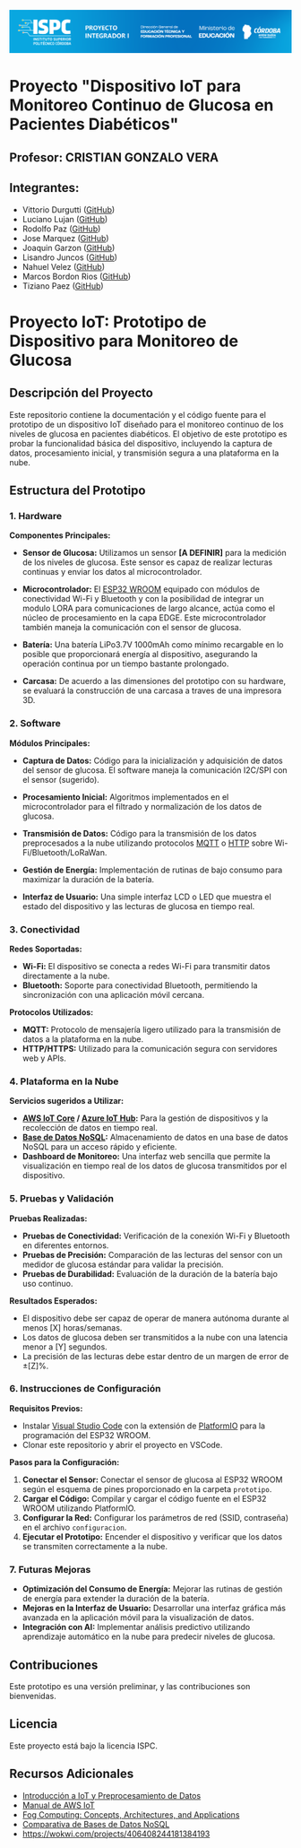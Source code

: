 ![alt_tex](/E%20Recursos/caratulaPI.png)  
# Proyecto "Dispositivo IoT para Monitoreo Continuo de Glucosa en Pacientes Diabéticos"
  
  ## Profesor: CRISTIAN GONZALO VERA
  ## Integrantes:

- Vittorio Durgutti ([GitHub](https://github.com/vittoriodurigutti))
- Luciano Lujan ([GitHub](https://github.com/lucianoilujan))
- Rodolfo Paz ([GitHub](https://github.com/Domi74))
- Jose Marquez ([GitHub](https://github.com/marquezjose))
- Joaquin Garzon ([GitHub](https://github.com/Joacogarzonn))
- Lisandro Juncos ([GitHub](https://github.com/Lisandro-05))
- Nahuel Velez ([GitHub](https://github.com/Lucasmurua19))
- Marcos Bordon Rios ([GitHub](https://github.com/Marcos-BR-03))
- Tiziano Paez ([GitHub](https://github.com/tpaez))


# Proyecto IoT: Prototipo de Dispositivo para Monitoreo de Glucosa

## Descripción del Proyecto

Este repositorio contiene la documentación y el código fuente para el prototipo de un dispositivo IoT diseñado para el monitoreo continuo de los niveles de glucosa en pacientes diabéticos. El objetivo de este prototipo es probar la funcionalidad básica del dispositivo, incluyendo la captura de datos, procesamiento inicial, y transmisión segura a una plataforma en la nube.

## Estructura del Prototipo

### 1. **Hardware**

**Componentes Principales:**
- **Sensor de Glucosa:** Utilizamos un sensor **[A DEFINIR]** para la medición de los niveles de glucosa. Este sensor es capaz de realizar lecturas continuas y enviar los datos al microcontrolador.  

- **Microcontrolador:** El [ESP32 WROOM](https://www.espressif.com/en/products/modules/esp32) equipado con módulos de conectividad Wi-Fi y Bluetooth y con la posibilidad de integrar un modulo LORA para comunicaciones de largo alcance, actúa como el núcleo de procesamiento en la capa EDGE. Este microcontrolador también maneja la comunicación con el sensor de glucosa.  

- **Batería:** Una batería LiPo3.7V 1000mAh como mínimo recargable en lo posible que proporcionará energía al dispositivo, asegurando la operación continua por un tiempo bastante prolongado.  

- **Carcasa:** De acuerdo a las dimensiones del prototipo con su hardware, se evaluará la construcción de una carcasa a traves de una impresora 3D.

### 2. **Software**

**Módulos Principales:**
- **Captura de Datos:** Código para la inicialización y adquisición de datos del sensor de glucosa. El software maneja la comunicación I2C/SPI con el sensor (sugerido).  

- **Procesamiento Inicial:** Algoritmos implementados en el microcontrolador para el filtrado y normalización de los datos de glucosa.  

- **Transmisión de Datos:** Código para la transmisión de los datos preprocesados a la nube utilizando protocolos [MQTT](https://mqtt.org/) o [HTTP](https://developer.mozilla.org/en-US/docs/Web/HTTP) sobre Wi-Fi/Bluetooth/LoRaWan.  

- **Gestión de Energía:** Implementación de rutinas de bajo consumo para maximizar la duración de la batería.  

- **Interfaz de Usuario:** Una simple interfaz LCD o LED que muestra el estado del dispositivo y las lecturas de glucosa en tiempo real.  


### 3. **Conectividad**

**Redes Soportadas:**
- **Wi-Fi:** El dispositivo se conecta a redes Wi-Fi para transmitir datos directamente a la nube.
- **Bluetooth:** Soporte para conectividad Bluetooth, permitiendo la sincronización con una aplicación móvil cercana.

**Protocolos Utilizados:**
- **MQTT:** Protocolo de mensajería ligero utilizado para la transmisión de datos a la plataforma en la nube.
- **HTTP/HTTPS:** Utilizado para la comunicación segura con servidores web y APIs.

### 4. **Plataforma en la Nube**

**Servicios sugeridos a Utilizar:**
- **[AWS IoT Core](https://aws.amazon.com/iot-core/) / [Azure IoT Hub](https://azure.microsoft.com/en-us/products/iot-hub/):** Para la gestión de dispositivos y la recolección de datos en tiempo real.
- **[Base de Datos NoSQL](https://aws.amazon.com/nosql/):** Almacenamiento de datos en una base de datos NoSQL para un acceso rápido y eficiente.
- **Dashboard de Monitoreo:** Una interfaz web sencilla que permite la visualización en tiempo real de los datos de glucosa transmitidos por el dispositivo.

### 5. **Pruebas y Validación**

**Pruebas Realizadas:**
- **Pruebas de Conectividad:** Verificación de la conexión Wi-Fi y Bluetooth en diferentes entornos.
- **Pruebas de Precisión:** Comparación de las lecturas del sensor con un medidor de glucosa estándar para validar la precisión.
- **Pruebas de Durabilidad:** Evaluación de la duración de la batería bajo uso continuo.

**Resultados Esperados:**
- El dispositivo debe ser capaz de operar de manera autónoma durante al menos [X] horas/semanas.
- Los datos de glucosa deben ser transmitidos a la nube con una latencia menor a [Y] segundos.
- La precisión de las lecturas debe estar dentro de un margen de error de ±[Z]%.

### 6. **Instrucciones de Configuración**

**Requisitos Previos:**
- Instalar [Visual Studio Code](https://code.visualstudio.com/) con la extensión de [PlatformIO](https://platformio.org/install/ide?install=vscode) para la programación del ESP32 WROOM.
- Clonar este repositorio y abrir el proyecto en VSCode.

**Pasos para la Configuración:**
1. **Conectar el Sensor:** Conectar el sensor de glucosa al ESP32 WROOM según el esquema de pines proporcionado en la carpeta `prototipo`.
2. **Cargar el Código:** Compilar y cargar el código fuente en el ESP32 WROOM utilizando PlatformIO.
3. **Configurar la Red:** Configurar los parámetros de red (SSID, contraseña) en el archivo `configuracion`.
4. **Ejecutar el Prototipo:** Encender el dispositivo y verificar que los datos se transmiten correctamente a la nube.

### 7. **Futuras Mejoras**

- **Optimización del Consumo de Energía:** Mejorar las rutinas de gestión de energía para extender la duración de la batería.
- **Mejoras en la Interfaz de Usuario:** Desarrollar una interfaz gráfica más avanzada en la aplicación móvil para la visualización de datos.
- **Integración con AI:** Implementar análisis predictivo utilizando aprendizaje automático en la nube para predecir niveles de glucosa.

## Contribuciones

Este prototipo es una versión preliminar, y las contribuciones son bienvenidas.

## Licencia

Este proyecto está bajo la licencia ISPC.

## Recursos Adicionales

- [Introducción a IoT y Preprocesamiento de Datos](https://www.researchgate.net/publication/332219292_Introduction_to_IoT_and_Edge_Computing)
- [Manual de AWS IoT](https://docs.aws.amazon.com/iot/latest/developerguide/what-is-aws-iot.html)
- [Fog Computing: Concepts, Architectures, and Applications](https://ieeexplore.ieee.org/document/7389486)
- [Comparativa de Bases de Datos NoSQL](https://www.mongodb.com/nosql-explained)
- https://wokwi.com/projects/406408244181384193 
